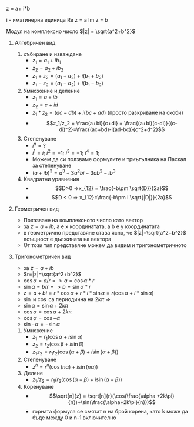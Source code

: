 z = a+ i\*b

i - имагинерна единица
Re z = a
Im z = b

Модул на комплексно число
$|z| = \sqrt{a^2+b^2}$

1. Алгебричен вид
	1. събиране и изваждане
		-  $z_1 = a_1+ib_1$
		- $z_2=a_2+ib_2$
		- $z_1+z_2 = (a_1+a_2)+i(b_1+b_2)$
		- $z_1-z_2 = (a_1-a_2)+i(b_1-b_2)$
	2. Умножение и деление
		- $z_1=a+ib$
		- $z_2=c+id$
		- $z_1*z_2=(ac-db)+i(bc+ad)$ (просто разкриване на скоби)
		- $$z_1/z_2 = \frac{a+bi}{c+di} = \frac{(a+bi)(c-di)}{(c-di)^2}=\frac{(ac+bd)-i(ad-bc)}{c^2+d^2}$$
	3. Степенуване
		- $i^n = ?$
		- $i^1 = i;\ i^2 = -1;\ i^3 = -1;\ i^4=1;$
		- Можем да си ползваме формулите и триъгълника на Паскал за степенуване
		- $(a+ib)^3 = a^3 + 3a^2bi -3ab^2 - ib^3$
	4. Квадратни уравнения
		- $$D>0 =>x_{12} = \frac{-b\pm \sqrt{D}}{2a}$$
		-  $$D < 0 => x_{12}=\frac{-b\pm i \sqrt{|D|}}{2a}$$
2. Геометричен вид
	- Показване на комплексното число като вектор
	- за $z=a+ib$, а е x координатата, а b е y координатата
	- в геометрично представяне става ясно, че $|z|=\sqrt{a^2+b^2}$ всъщност е дължината на вектора
	- От този тип представяне можем да видим и тригонометричното

3. Тригонометричен вид
	- за $z=a+ib$
	- $r=|z|=\sqrt{a^2+b^2}$
	- $\cos\alpha = a/r => a= \cos\alpha *r$
	- $\sin\alpha = b/r => b= \sin\alpha *r$
	- $z = a+bi = r*\cos\alpha + r*i*\sin\alpha=r(\cos\alpha +i*\sin\alpha)$
	- $\sin$ и $\cos$ са периодична на $2k\pi$ => 
	- $\sin\alpha = \sin{\alpha+2k\pi}$
	- $\cos\alpha = \cos{\alpha+2k\pi}$
	- $\cos\alpha = \cos{-\alpha}$
	- $\sin{-\alpha} =-\sin\alpha$
	1. Умножение
		- $z_1=r_1(\cos\alpha+i\sin\alpha)$
		- $z_2=r_2(\cos\beta+i\sin\beta)$
		- $z_1 z_2 =r_1 r_2(\cos(\alpha+\beta)+i\sin(\alpha+\beta))$
	2. Степенуване
		- $z^n=r^n(\cos(n\alpha)+i\sin(n\alpha))$
	3. Делене
		- $z_1/z_2 = r_1/r_2(\cos(\alpha-\beta)+i\sin(\alpha-\beta))$
	4. Коренуване
		- $$\sqrt[n]{z} = \sqrt[n]{r}(\cos(\frac{\alpha +2k\pi}{n})+\sin(\frac{\alpha+2k\pi}{n}))$$
		- горната формула се смятат n на брой корена, като k може да бъде между 0 и n-1  включително